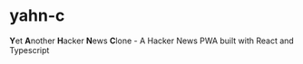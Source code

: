 # yahn-c
**Y**et **A**nother **H**acker **N**ews **C**lone - A Hacker News PWA built with React and Typescript
